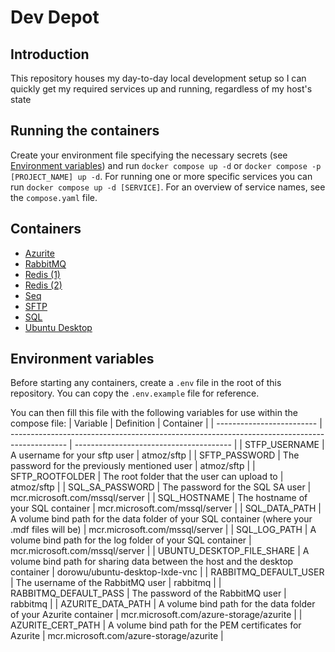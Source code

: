 # Dev Depot

## Introduction

This repository houses my day-to-day local development setup so I can quickly get my required services up and running, regardless of my host's state

## Running the containers

Create your environment file specifying the necessary secrets (see [Environment variables](#environment-variables)) and run `docker compose up -d` or `docker compose -p [PROJECT_NAME] up -d`. For running one or more specific services you can run `docker compose up -d [SERVICE]`. For an overview of service names, see the `compose.yaml` file.

## Containers

- [Azurite](https://hub.docker.com/_/microsoft-azure-storage-azurite)
- [RabbitMQ](https://hub.docker.com/_/rabbitmq)
- [Redis (1)](https://hub.docker.com/_/redis)
- [Redis (2)](https://hub.docker.com/_/redis)
- [Seq](https://hub.docker.com/r/datalust/seq)
- [SFTP](https://hub.docker.com/r/atmoz/sftp)
- [SQL](https://hub.docker.com/_/microsoft-mssql-server)
- [Ubuntu Desktop](https://hub.docker.com/r/dorowu/ubuntu-desktop-lxde-vnc)

## Environment variables

Before starting any containers, create a `.env` file in the root of this repository. You can copy the `.env.example` file for reference.

You can then fill this file with the following variables for use within the compose file:
| Variable                  | Definition                                                                                   | Container                               |
| ------------------------- | -------------------------------------------------------------------------------------------- | --------------------------------------- |
| STFP_USERNAME             | A username for your sftp user                                                                | atmoz/sftp                              |
| SFTP_PASSWORD             | The password for the previously mentioned user                                               | atmoz/sftp                              |
| SFTP_ROOTFOLDER           | The root folder that the user can upload to                                                  | atmoz/sftp                              |
| SQL_SA_PASSWORD           | The password for the SQL SA user                                                             | mcr.microsoft.com/mssql/server          |
| SQL_HOSTNAME              | The hostname of your SQL container                                                           | mcr.microsoft.com/mssql/server          |
| SQL_DATA_PATH             | A volume bind path for the data folder of your SQL container (where your .mdf files will be) | mcr.microsoft.com/mssql/server          |
| SQL_LOG_PATH              | A volume bind path for the log folder of your SQL container                                  | mcr.microsoft.com/mssql/server          |
| UBUNTU_DESKTOP_FILE_SHARE | A volume bind path for sharing data between the host and the desktop container               | dorowu/ubuntu-desktop-lxde-vnc          |
| RABBITMQ_DEFAULT_USER     | The username of the RabbitMQ user                                                            | rabbitmq                                |
| RABBITMQ_DEFAULT_PASS     | The password of the RabbitMQ user                                                            | rabbitmq                                |
| AZURITE_DATA_PATH         | A volume bind path for the data folder of your Azurite container                             | mcr.microsoft.com/azure-storage/azurite |
| AZURITE_CERT_PATH         | A volume bind path for the PEM certificates for Azurite                                      | mcr.microsoft.com/azure-storage/azurite |
